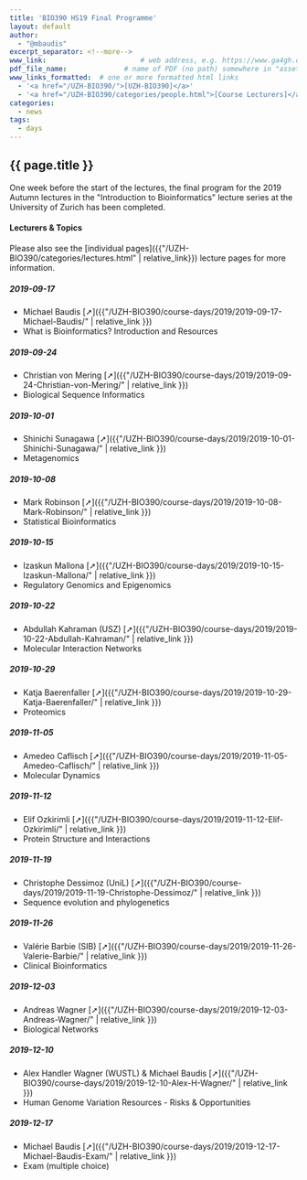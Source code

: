 ```yaml
---
title: 'BIO390 HS19 Final Programme'
layout: default
author:
  - "@mbaudis"
excerpt_separator: <!--more-->
www_link: 						# web address, e.g. https://www.ga4gh.org; auto-linked
pdf_file_name: 				# name of PDF (no path) somewhere in "assets"; auto-linked
www_links_formatted:  # one or more formatted html links
  - '<a href="/UZH-BIO390/">[UZH-BIO390]</a>'
  - '<a href="/UZH-BIO390/categories/people.html">[Course Lecturers]</a>'
categories:
  - news
tags:
  - days
---
```


## {{ page.title }}

One week before the start of the lectures, the final program for the 2019 Autumn lectures in the "Introduction to Bioinformatics" lecture series at the University of Zurich has been completed.

<!--more-->

#### Lecturers & Topics

Please also see the [individual pages]({{"/UZH-BIO390/categories/lectures.html" | relative_link}}) lecture pages for more information.


##### 2019-09-17
* Michael Baudis [➚]({{"/UZH-BIO390/course-days/2019/2019-09-17-Michael-Baudis/" | relative_link }})
* What is Bioinformatics? Introduction and Resources

##### 2019-09-24
* Christian von Mering [➚]({{"/UZH-BIO390/course-days/2019/2019-09-24-Christian-von-Mering/" | relative_link }})
* Biological Sequence Informatics

##### 2019-10-01
* Shinichi Sunagawa [➚]({{"/UZH-BIO390/course-days/2019/2019-10-01-Shinichi-Sunagawa/" | relative_link }})
* Metagenomics

##### 2019-10-08
* Mark Robinson [➚]({{"/UZH-BIO390/course-days/2019/2019-10-08-Mark-Robinson/" | relative_link }})
* Statistical Bioinformatics

##### 2019-10-15
* Izaskun Mallona [➚]({{"/UZH-BIO390/course-days/2019/2019-10-15-Izaskun-Mallona/" | relative_link }})
* Regulatory Genomics and Epigenomics

##### 2019-10-22
* Abdullah Kahraman (USZ) [➚]({{"/UZH-BIO390/course-days/2019/2019-10-22-Abdullah-Kahraman/" | relative_link }})
* Molecular Interaction Networks

##### 2019-10-29
* Katja Baerenfaller [➚]({{"/UZH-BIO390/course-days/2019/2019-10-29-Katja-Baerenfaller/" | relative_link }})
* Proteomics

##### 2019-11-05
* Amedeo Caflisch [➚]({{"/UZH-BIO390/course-days/2019/2019-11-05-Amedeo-Caflisch/" | relative_link }})
* Molecular Dynamics

##### 2019-11-12
* Elif Ozkirimli [➚]({{"/UZH-BIO390/course-days/2019/2019-11-12-Elif-Ozkirimli/" | relative_link }})
* Protein Structure and Interactions

##### 2019-11-19
* Christophe Dessimoz (UniL) [➚]({{"/UZH-BIO390/course-days/2019/2019-11-19-Christophe-Dessimoz/" | relative_link }})
* Sequence evolution and phylogenetics

##### 2019-11-26
* Valérie Barbie (SIB) [➚]({{"/UZH-BIO390/course-days/2019/2019-11-26-Valerie-Barbie/" | relative_link }})
* Clinical Bioinformatics

##### 2019-12-03
* Andreas Wagner [➚]({{"/UZH-BIO390/course-days/2019/2019-12-03-Andreas-Wagner/" | relative_link }})
* Biological Networks

##### 2019-12-10
* Alex Handler Wagner (WUSTL) & Michael Baudis [➚]({{"/UZH-BIO390/course-days/2019/2019-12-10-Alex-H-Wagner/" | relative_link }})
* Human Genome Variation Resources - Risks & Opportunities

##### 2019-12-17
* Michael Baudis [➚]({{"/UZH-BIO390/course-days/2019/2019-12-17-Michael-Baudis-Exam/" | relative_link }})
* Exam (multiple choice)
